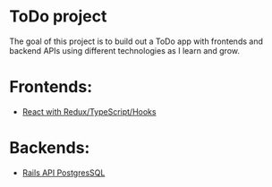 # ToDo project

The goal of this project is to build out a ToDo app with frontends and backend APIs using different technologies as I learn and grow.  

# Frontends:

* [React with Redux/TypeScript/Hooks](https://github.com/wley3337/todo-react-redux)


# Backends: 

* [Rails API PostgresSQL](https://github.com/wley3337/rails-todo-api)